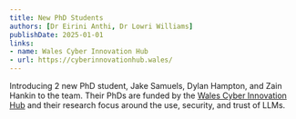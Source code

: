 ```yaml
---
title: New PhD Students
authors: [Dr Eirini Anthi, Dr Lowri Williams]
publishDate: 2025-01-01
links:
- name: Wales Cyber Innovation Hub
- url: https://cyberinnovationhub.wales/
---
```


Introducing 2 new PhD student, Jake Samuels, Dylan Hampton, and Zain Hankin to the team. Their PhDs are funded by the [Wales Cyber Innovation Hub](https://cyberinnovationhub.wales/) and their research focus around the use, security, and trust of LLMs.
